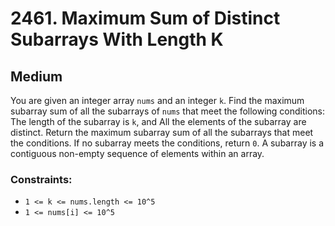 # 2461. Maximum Sum of Distinct Subarrays With Length K

## Medium

You are given an integer array `nums` and an integer `k`. Find the maximum subarray sum of all the subarrays of `nums`
that meet the following conditions: The length of the subarray is `k`, and All the elements of the subarray are
distinct. Return the maximum subarray sum of all the subarrays that meet the conditions. If no subarray meets the
conditions, return `0`. A subarray is a contiguous non-empty sequence of elements within an array.

### Constraints:

- `1 <= k <= nums.length <= 10^5`
- `1 <= nums[i] <= 10^5`
